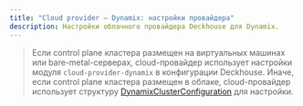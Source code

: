 ```yaml
---
title: "Cloud provider — Dynamix: настройки провайдера"
description: Настройки облачного провайдера Deckhouse для Dynamix.
---
```


> Если control plane кластера размещен на виртуальных машинах или bare-metal-серверах, cloud-провайдер использует настройки модуля `cloud-provider-dynamix` в конфигурации Deckhouse. Иначе, если control plane кластера размещен в облаке, cloud-провайдер использует структуру [DynamixClusterConfiguration](#dynamixclusterconfiguration) для настройки.

<!-- SCHEMA -->
